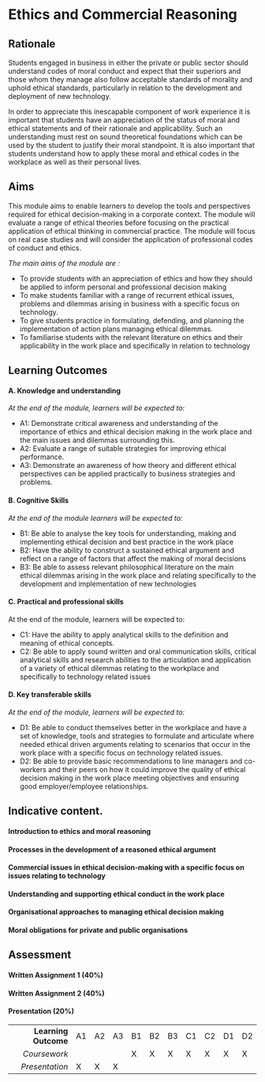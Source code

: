 # Ethics and Commercial Reasoning

## Rationale
Students engaged in business in either the private or public sector should understand codes of moral conduct and expect that their superiors and those whom they manage also follow acceptable standards of morality and uphold ethical standards, particularly in relation to the development and deployment of new technology. 

In order to appreciate this inescapable component of work experience it is important that students have an appreciation of the status of moral and ethical statements and of their rationale and applicability. Such an understanding must rest on sound theoretical foundations which can be used by the student to justify their moral standpoint. It is also important that students understand how to apply these moral and ethical codes in the workplace as well as their personal lives. 

## Aims
This module aims to enable learners to develop the tools and perspectives required for ethical decision-making in a corporate context. The module will evaluate a range of ethical theories before focusing on the practical application of ethical thinking in commercial practice. The module will focus on real case studies and will consider the application of professional codes of conduct and ethics. 

*The main aims of the module are :*
* To provide students with an appreciation of ethics and how they should be applied to inform personal and professional decision making 
* To make students familiar with a range of recurrent ethical issues, problems and dilemmas arising in business with a specific focus on technology.
* To give students practice in formulating, defending, and planning the implementation of action plans managing ethical dilemmas.
* To familiarise students with the relevant literature on ethics and their applicability in the work place and specifically in relation to technology

## Learning Outcomes
#### A. Knowledge and understanding
*At the end of the module, learners will be expected to:*
* A1: Demonstrate critical awareness and understanding of the importance of ethics and ethical decision making in the work place and the main issues and dilemmas surrounding this. 
* A2: Evaluate a range of suitable strategies for improving ethical performance.
* A3: Demonstrate an awareness of how theory and different ethical perspectives can be applied practically to business strategies and problems.

#### B. Cognitive Skills
*At the end of the module learners will be expected to:*
* B1: Be able to analyse the key tools for understanding, making and implementing ethical decision and best practice in the work place
* B2: Have the ability to construct a sustained ethical argument and reflect on a range of factors that affect the making of moral decisions
* B3: Be able to assess relevant philosophical literature on the main ethical dilemmas arising in the work place and relating specifically to the development and implementation of new technologies

#### C. Practical and professional skills
At the end of the module, learners will be expected to:
* C1: Have the ability to apply analytical skills to the definition and meaning of ethical concepts.
* C2: Be able to apply sound written and oral communication skills, critical analytical skills and research abilities to the articulation and application of a variety of ethical dilemmas relating to the workplace and specifically to technology related issues

#### D. Key transferable skills 
*At the end of the module, learners will be expected to:*
* D1: Be able to conduct themselves better in the workplace and have a set of knowledge, tools and strategies to formulate and articulate where needed ethical driven arguments relating to scenarios that occur in the work place with a specific focus on technology related issues. 
* D2: Be able to provide basic recommendations to line managers and co-workers and their peers on how it could improve the quality of ethical decision making in the work place meeting objectives and ensuring good employer/employee relationships.

## Indicative content. 
#### Introduction to ethics and moral reasoning
#### Processes in the development of a reasoned ethical argument
#### Commercial issues in ethical decision-making with a specific focus on issues relating to technology
#### Understanding and supporting ethical conduct in the work place
#### Organisational approaches to managing ethical decision making
#### Moral obligations for private and public organisations

## Assessment

#### Written Assignment 1 (40%)
#### Written Assignment 2 (40%)
#### Presentation (20%)


|   |   |   |   |   |   |   |   |   |   |   |  
|---:|---|---|---|---|---|---|---|---|---|---|
| **Learning Outcome** | A1 | A2 | A3 | B1 | B2 | B3 | C1 | C2 | D1 | D2 | 
| *Coursework* |   |   |   | X | X | X | X | X | X | X | X | X | 
| *Presentation* | X | X | X |  |   |   |   |   |   |   | X | X | 





